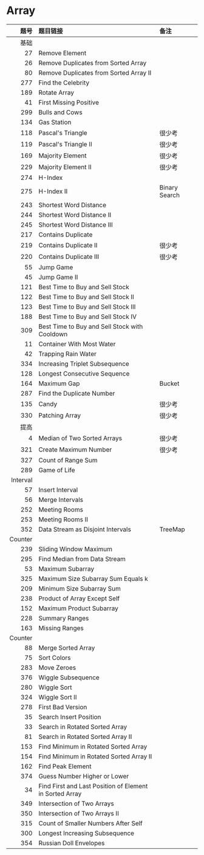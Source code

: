 # Array

| 题号 | 题目链接 | 备注 |
| -: | :- | :- |
| 基础 | |
| 27 | Remove Element | |
| 26 | Remove Duplicates from Sorted Array | |
| 80 | Remove Duplicates from Sorted Array II | |
| 277 | Find the Celebrity | |
| 189 | Rotate Array | |
| 41 | First Missing Positive | |
| 299 | Bulls and Cows | |
| 134 | Gas Station | |
| 118 | Pascal's Triangle | 很少考 |
| 119 | Pascal's Triangle II | 很少考 |
| 169 | Majority Element | 很少考 |
| 229 | Majority Element II | 很少考 |
| 274 | H-Index | |
| 275 | H-Index II | Binary Search |
| 243 | Shortest Word Distance | |
| 244 | Shortest Word Distance II | |
| 245 | Shortest Word Distance III | |
| 217 | Contains Duplicate | |
| 219 | Contains Duplicate II | 很少考 |
| 220 | Contains Duplicate III | 很少考 |
| 55 | Jump Game | |
| 45 | Jump Game II | |
| 121 | Best Time to Buy and Sell Stock | |
| 122 | Best Time to Buy and Sell Stock II | |
| 123 | Best Time to Buy and Sell Stock III | |
| 188 | Best Time to Buy and Sell Stock IV | |
| 309 | Best Time to Buy and Sell Stock with Cooldown | |
| 11 | Container With Most Water | |
| 42 | Trapping Rain Water | |
| 334 | Increasing Triplet Subsequence | |
| 128 | Longest Consecutive Sequence | |
| 164 | Maximum Gap | Bucket |
| 287 | Find the Duplicate Number | |
| 135 | Candy | 很少考 |
| 330 | Patching Array | 很少考 |
| 提高 | |
| 4 | Median of Two Sorted Arrays | 很少考 |
| 321 | Create Maximum Number | 很少考 |
| 327 | Count of Range Sum | |
| 289 | Game of Life | |
| Interval | |
| 57 | Insert Interval | |
| 56 | Merge Intervals | |
| 252 | Meeting Rooms | |
| 253 | Meeting Rooms II | |
| 352 | Data Stream as Disjoint Intervals | TreeMap |
| Counter | |
| 239 | Sliding Window Maximum | |
| 295 | Find Median from Data Stream | |
| 53 | Maximum Subarray | |
| 325 | Maximum Size Subarray Sum Equals k | |
| 209 | Minimum Size Subarray Sum | |
| 238 | Product of Array Except Self | |
| 152 | Maximum Product Subarray | |
| 228 | Summary Ranges | |
| 163 | Missing Ranges | |
| Counter | |
| 88 | Merge Sorted Array | |
| 75 | Sort Colors | |
| 283 | Move Zeroes | |
| 376 | Wiggle Subsequence | |
| 280 | Wiggle Sort | |
| 324 | Wiggle Sort II | |
| 278 | First Bad Version | |
| 35 | Search Insert Position | |
| 33 | Search in Rotated Sorted Array | |
| 81 | Search in Rotated Sorted Array II | |
| 153 | Find Minimum in Rotated Sorted Array | |
| 154 | Find Minimum in Rotated Sorted Array II | |
| 162 | Find Peak Element | |
| 374 | Guess Number Higher or Lower | |
| 34 | Find First and Last Position of Element in Sorted Array | |
| 349 | Intersection of Two Arrays | |
| 350 | Intersection of Two Arrays II | |
| 315 | Count of Smaller Numbers After Self | |
| 300 | Longest Increasing Subsequence | |
| 354 | Russian Doll Envelopes | |
